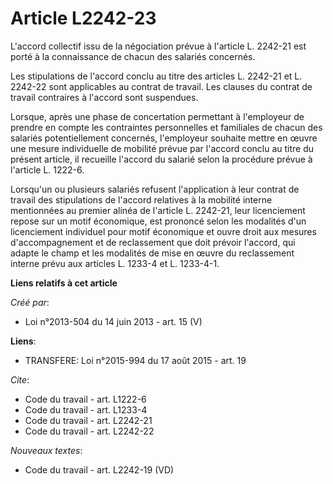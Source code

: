 # Article L2242-23

L'accord collectif issu de la négociation prévue à l'article L. 2242-21 est porté à la connaissance de chacun des salariés
concernés. 

Les stipulations de l'accord conclu au titre des articles L. 2242-21 et L. 2242-22 sont applicables au contrat de travail.
Les clauses du contrat de travail contraires à l'accord sont suspendues. 

Lorsque, après une phase de concertation permettant à l'employeur de prendre en compte les contraintes personnelles et
familiales de chacun des salariés potentiellement concernés, l'employeur souhaite mettre en œuvre une mesure individuelle de
mobilité prévue par l'accord conclu au titre du présent article, il recueille l'accord du salarié selon la procédure prévue à
l'article L. 1222-6.

Lorsqu'un ou plusieurs salariés refusent l'application à leur contrat de travail des stipulations de l'accord relatives à la
mobilité interne mentionnées au premier alinéa de l'article L. 2242-21, leur licenciement repose sur un motif économique, est
prononcé selon les modalités d'un licenciement individuel pour motif économique et ouvre droit aux mesures d'accompagnement
et de reclassement que doit prévoir l'accord, qui adapte le champ et les modalités de mise en œuvre du reclassement interne
prévu aux articles L. 1233-4 et L. 1233-4-1.

**Liens relatifs à cet article**

_Créé par_:

  - Loi n°2013-504 du 14 juin 2013 - art. 15 (V)

**Liens**:

  - TRANSFERE: Loi n°2015-994 du 17 août 2015 - art. 19

_Cite_:

  - Code du travail - art. L1222-6
  - Code du travail - art. L1233-4
  - Code du travail - art. L2242-21
  - Code du travail - art. L2242-22

_Nouveaux textes_:

  - Code du travail - art. L2242-19 (VD)
